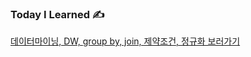 ### Today I Learned ✍️

[데이터마이닝, DW, group by, join, 제약조건, 정규화 보러가기](https://silicon-echinodon-49c.notion.site/DW-group-by-join-21ba564bc2398036b9dfc88287aee0f1)